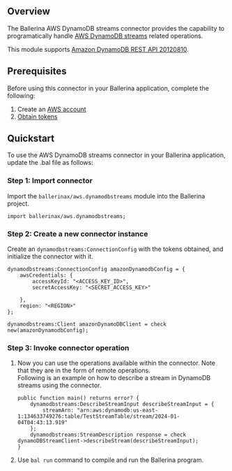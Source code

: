 ## Overview
The Ballerina AWS DynamoDB streams connector provides the capability to programatically handle [AWS DynamoDB streams](https://aws.amazon.com/dynamodb/) related operations.

This module supports [Amazon DynamoDB REST API 20120810](https://docs.aws.amazon.com/amazondynamodb/latest/APIReference/Welcome.html).
 
## Prerequisites
Before using this connector in your Ballerina application, complete the following:
1. Create an [AWS account](https://portal.aws.amazon.com/billing/signup?nc2=h_ct&src=default&redirect_url=https%3A%2F%2Faws.amazon.com%2Fregistration-confirmation#/start)
2. [Obtain tokens](https://docs.aws.amazon.com/IAM/latest/UserGuide/id_credentials_access-keys.html)

## Quickstart
To use the AWS DynamoDB streams connector in your Ballerina application, update the .bal file as follows:

### Step 1: Import connector
Import the `ballerinax/aws.dynamodbstreams` module into the Ballerina project.
```ballerina
import ballerinax/aws.dynamodbstreams;
```

### Step 2: Create a new connector instance
Create an `dynamodbstreams:ConnectionConfig` with the tokens obtained, and initialize the connector with it.
```ballerina
dynamodbstreams:ConnectionConfig amazonDynamodbConfig = {
    awsCredentials: {
        accessKeyId: "<ACCESS_KEY_ID>",
        secretAccessKey: "<SECRET_ACCESS_KEY>"

    },
    region: "<REGION>"
};

dynamodbstreams:Client amazonDynamoDBClient = check new(amazonDynamodbConfig);
```

### Step 3: Invoke connector operation
1. Now you can use the operations available within the connector. Note that they are in the form of remote operations.  
Following is an example on how to describe a stream in DynamoDB streams using the connector.

    ```ballerina
    public function main() returns error? {
        dynamodbstreams:DescribeStreamInput describeStreamInput = {
            streamArn: "arn:aws:dynamodb:us-east-1:134633749276:table/TestStreamTable/stream/2024-01-04T04:43:13.919"
        };
        dynamodbstreams:StreamDescription response = check dynamoDBStreamClient->describeStream(describeStreamInput);
    }
    ```
2. Use `bal run` command to compile and run the Ballerina program.
